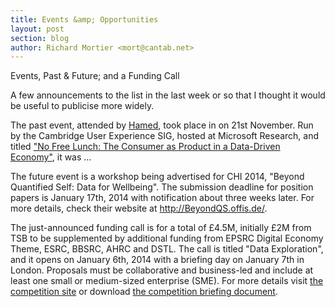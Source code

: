 ```yaml
---
title: Events &amp; Opportunities
layout: post
section: blog
author: Richard Mortier <mort@cantab.net>
---
```


Events, Past & Future; and a Funding Call

A few announcements to the list in the last week or so that I thought it would be useful to publicise more widely.

The past event, attended by [Hamed][], took place in on 21st November. Run by the Cambridge User Experience SIG, hosted at Microsoft Research, and titled ["No Free Lunch: The Consumer as Product in a Data-Driven Economy"](http://bit.ly/1bItWqW), it was ...


The future event is a workshop being advertised for CHI 2014, "Beyond Quantified Self: Data for Wellbeing". The submission deadline for position papers is January 17th, 2014 with notification about three weeks later. For more details, check their website at <http://BeyondQS.offis.de/>.

The just-announced funding call is for a total of £4.5M, initially £2M from TSB to be supplemented by additional funding from EPSRC Digital Economy Theme, ESRC, BBSRC, AHRC and DSTL. The call is titled "Data Exploration", and it opens on January 6th, 2014 with a briefing day on January 7th in London. Proposals must be collaborative and business-led and include at least one small or medium-sized enterprise (SME). For more details visit [the competition site][site] or download [the competition briefing document][brief].

[site]: http://bit.ly/1kDMN7y
[brief]: http://bit.ly/1bz3r2A
[hamed]: http://www.eecs.qmul.ac.uk/~hamed/public/Hamed.html
